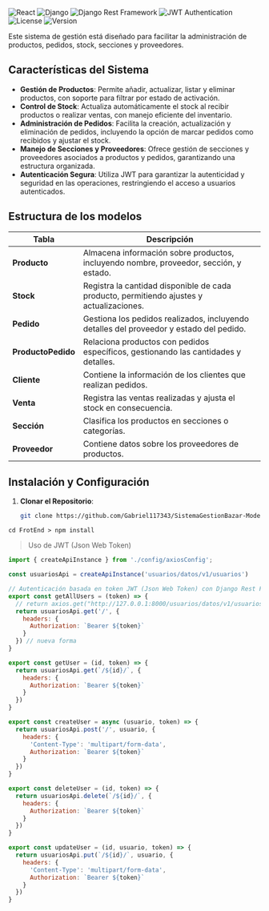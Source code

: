 ![React](https://img.shields.io/badge/React-18.2.0-blue.svg?style=flat-square)
![Django](https://img.shields.io/badge/Django-4.2.0-green.svg?style=flat-square)
![Django Rest Framework](https://img.shields.io/badge/DRF-3.14.0-red.svg?style=flat-square)
![JWT Authentication](https://img.shields.io/badge/Auth-JWT-brightgreen.svg?style=flat-square)
![License](https://img.shields.io/badge/License-MIT-blue.svg?style=flat-square)
![Version](https://img.shields.io/badge/Version-1.8-orange.svg?style=flat-square)

Este sistema de gestión está diseñado para facilitar la administración de productos, pedidos, stock, secciones y proveedores.

## Características del Sistema

- **Gestión de Productos**: Permite añadir, actualizar, listar y eliminar productos, con soporte para filtrar por estado de activación.
- **Control de Stock**: Actualiza automáticamente el stock al recibir productos o realizar ventas, con manejo eficiente del inventario.
- **Administración de Pedidos**: Facilita la creación, actualización y eliminación de pedidos, incluyendo la opción de marcar pedidos como recibidos y ajustar el stock.
- **Manejo de Secciones y Proveedores**: Ofrece gestión de secciones y proveedores asociados a productos y pedidos, garantizando una estructura organizada.
- **Autenticación Segura**: Utiliza JWT para garantizar la autenticidad y seguridad en las operaciones, restringiendo el acceso a usuarios autenticados.

## Estructura de los modelos

| Tabla           | Descripción                                            |
|-----------------|--------------------------------------------------------|
| **Producto**    | Almacena información sobre productos, incluyendo nombre, proveedor, sección, y estado. |
| **Stock**       | Registra la cantidad disponible de cada producto, permitiendo ajustes y actualizaciones. |
| **Pedido**      | Gestiona los pedidos realizados, incluyendo detalles del proveedor y estado del pedido. |
| **ProductoPedido** | Relaciona productos con pedidos específicos, gestionando las cantidades y detalles. |
| **Cliente**     | Contiene la información de los clientes que realizan pedidos. |
| **Venta**       | Registra las ventas realizadas y ajusta el stock en consecuencia. |
| **Sección**     | Clasifica los productos en secciones o categorías.    |
| **Proveedor**   | Contiene datos sobre los proveedores de productos.   |

## Instalación y Configuración

1. **Clonar el Repositorio**:
   ```bash
   git clone https://github.com/Gabriel117343/SistemaGestionBazar-Moderno2024

  ```
  cd FrotEnd > npm install 
  ````


> Uso de JWT (Json Web Token)
```javascript
import { createApiInstance } from './config/axiosConfig';

const usuariosApi = createApiInstance('usuarios/datos/v1/usuarios')

// Autenticación basada en token JWT (Json Web Token) con Django Rest Framework (DRF) y React
export const getAllUsers = (token) => {
  // return axios.get("http://127.0.0.1:8000/usuarios/datos/v1/usuarios/") // anterior
  return usuariosApi.get('/', {
    headers: {
      Authorization: `Bearer ${token}`
    }
  }) // nueva forma
}

export const getUser = (id, token) => {
  return usuariosApi.get(`/${id}/`, {
    headers: {
      Authorization: `Bearer ${token}`
    }
  })
}

export const createUser = async (usuario, token) => {
  return usuariosApi.post('/', usuario, {
    headers: {
      'Content-Type': 'multipart/form-data',
      Authorization: `Bearer ${token}`
    }
  })
}

export const deleteUser = (id, token) => {
  return usuariosApi.delete(`/${id}/`, {
    headers: {
      Authorization: `Bearer ${token}`
    }
  })
}

export const updateUser = (id, usuario, token) => {
  return usuariosApi.put(`/${id}/`, usuario, {
    headers: {
      'Content-Type': 'multipart/form-data',
      Authorization: `Bearer ${token}`
    }
  })
}
